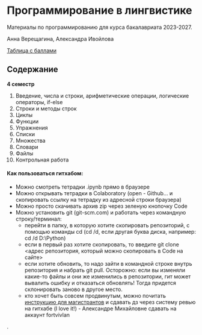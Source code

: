 # Программирование в лингвистике

Материалы по программированию для курса бакалавриата 2023-2027.

Анна Верещагина, Александра Ивойлова

[Таблица с баллами](https://docs.google.com/spreadsheets/d/1BNdyUbD-G0sF6cLC0YKfYADqIU6jPbVDO6KMFV2tdVo/edit?usp=sharing)

## Содержание

**4 семестр**

1. Введение, числа и строки, арифметические операции, логические операторы, if-else
2. Строки и методы строк
3. Циклы
4. Функции
5. Упражнения
6. Списки
7. Множества
8. Словари
9. Файлы
10. Контрольная работа

#### Как пользоваться гитхабом:

- Можно смотреть тетрадки .ipynb прямо в браузере
- Можно открывать тетрадки в Colaboratory (open - Github... и скопировать ссылку на тетрадку из адресной строки браузера)
- Можно просто скачивать архив zip через зеленую кнопочку Code
- Можно установить git (git-scm.com) и работать через командную строку/терминал:
  - перейти в папку, в которую хотите скопировать репозиторий, с помощью команды cd (cd /d, если другая буква диска, например: cd /d D:\Python)
  - если в первый раз хотите скопировать, то введите git clone <адрес репозитория, который можно скопировать в Code на сайте>
  - если хотите обновить, то надо зайти в командной строке внутрь репозитория и набрать git pull. Осторожно: если вы изменяли какие-то файлы и они же изменились в репозитории, гит может вывалить ошибку и отказаться обновлять! Тогда придется склонировать заново в другое место. 
  - кто хочет быть совсем продвинутым, можно почитать [инструкцию для магистрантов](https://github.com/rsuh-python/mag2023/blob/main/CL/term01/01-Intro%2C%20Github%2C%20Basics/Github_Manual.pdf) и сдавать дз через систему ревью на гитхабе (I love it!) - Александре Михайловне сдавать на аккаунт fortvivlan
  
.
